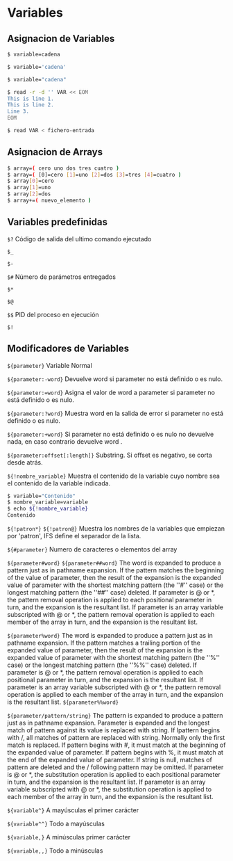 # Variables

## Asignacion de Variables

```bash
$ variable=cadena

$ variable='cadena'

$ variable="cadena"

$ read -r -d '' VAR << EOM
This is line 1.
This is line 2.
Line 3.
EOM

$ read VAR < fichero-entrada
```

## Asignacion de  Arrays

```bash
$ array=( cero uno dos tres cuatro )
$ array=( [0]=cero [1]=uno [2]=dos [3]=tres [4]=cuatro )
$ array[0]=cero
$ array[1]=uno
$ array[2]=dos
$ array+=( nuevo_elemento )
```

## Variables predefinidas

```$?```	Código de salida del ultimo comando ejecutado

```$_```	

```$-```	

```$#```	Número de parámetros entregados

```$*```	

```$@```	

```$$```	PID del proceso en ejecución

```$!```	

## Modificadores de Variables

```${parameter}```	Variable Normal

```${parameter:-word}```	Devuelve word si parameter no está definido o es nulo.

```${parameter:=word}```	Asigna el valor de word a parameter si parameter no está definido o es nulo.

```${parameter:?word}```	Muestra word en la salida de error si parameter no está definido o es nulo.
	
```${parameter:+word}```	Si parameter no está definido o es nulo no devuelve nada, en caso contrario devuelve word .

```${parameter:offset[:length]}``` Substring. Si offset es negativo, se corta desde atrás.

```${!nombre_variable}``` Muestra el contenido de la variable cuyo nombre sea el contenido de la variable indicada.

```bash
$ variable="Contenido"
$ nombre_variable=variable
$ echo ${!nombre_variable}
Contenido
```

```${!patron*}``` ```${!patron@}```	Muestra los nombres de la variables que empiezan por 'patron', IFS define el separador de la lista.
	
```${#parameter}```	Numero de caracteres o elementos del array

```${parameter#word}``` ```${parameter##word}```	The word is expanded to produce a pattern just as in pathname expansion.  If the pattern matches the beginning of the value  of  parameter, then  the  result  of  the  expansion is the expanded value of parameter with the shortest matching pattern (the ''#'' case) or the longest matching pattern (the ''##'' case) deleted.  If parameter is @ or *, the pattern removal operation is applied to each positional  parameter in turn, and the expansion is the resultant list.  If parameter is an array variable subscripted with @ or *, the pattern removal operation is applied to each member of the array in turn, and the expansion is the resultant list.

```${parameter%word}```	The word is expanded to produce a pattern just as in pathname expansion.  If the pattern matches a trailing portion of the  expanded  value of  parameter,  then  the result of the expansion is the expanded value of parameter with the shortest matching pattern (the ''%'' case) or the longest matching pattern (the ''%%'' case) deleted.  If parameter is @ or *, the pattern removal operation is  applied  to  each  positional  parameter in turn, and the expansion is the resultant list.  If parameter is an array variable subscripted with @ or *, the pattern removal operation is applied to each member of the array in turn, and the expansion is the resultant list.
```${parameter%%word}```

```${parameter/pattern/string}```	The pattern is expanded to produce a pattern just as in pathname expansion.  Parameter is expanded and the longest match of pattern against its  value  is  replaced with string.  If Ipattern begins with /, all matches of pattern are replaced with string.  Normally only the first match is replaced.  If pattern begins with #, it must match at the beginning of the expanded value of parameter.  If pattern begins with %, it must match at the end of the expanded value of parameter.  If string is null, matches of pattern are deleted and the / following pattern may be omitted.  If parameter is @ or *, the substitution operation is applied to each positional parameter in turn, and the  expansion  is the resultant list.  If parameter is an array variable subscripted with @ or *, the substitution operation is applied to each member of the array in turn, and the expansion is the resultant list.

```${variable^}```	A mayúsculas el primer carácter

```${variable^^}```	Todo a mayúsculas

```${variable,}```	A minúsculas primer carácter

```${variable,,}```	Todo a minúsculas 
